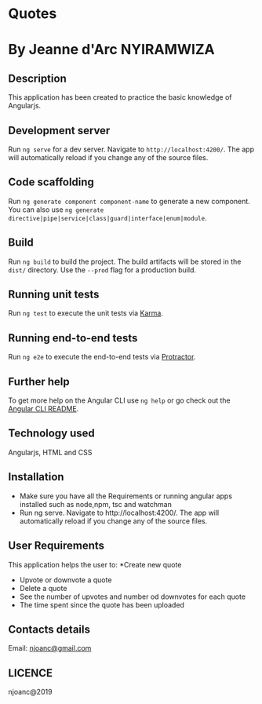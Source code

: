 

# Quotes

# By Jeanne d'Arc NYIRAMWIZA
## Description
 This application has been created to practice the basic knowledge of Angularjs.

## Development server

Run `ng serve` for a dev server. Navigate to `http://localhost:4200/`. The app will automatically reload if you change any of the source files.

## Code scaffolding

Run `ng generate component component-name` to generate a new component. You can also use `ng generate directive|pipe|service|class|guard|interface|enum|module`.

## Build

Run `ng build` to build the project. The build artifacts will be stored in the `dist/` directory. Use the `--prod` flag for a production build.

## Running unit tests

Run `ng test` to execute the unit tests via [Karma](https://karma-runner.github.io).

## Running end-to-end tests

Run `ng e2e` to execute the end-to-end tests via [Protractor](http://www.protractortest.org/).

## Further help

To get more help on the Angular CLI use `ng help` or go check out the [Angular CLI README](https://github.com/angular/angular-cli/blob/master/README.md).

## Technology used
Angularjs, HTML and CSS
## Installation
* Make sure you have all the Requirements or running angular apps installed such as node,npm, tsc and watchman
* Run ng serve. Navigate to http://localhost:4200/. The app will automatically reload if you change any of the source files.

## User Requirements
This application helps the user to:
*Create new quote
* Upvote or downvote a quote
* Delete a quote
* See the number of upvotes and number od downvotes for each quote
* The time spent since the quote has been uploaded

## Contacts details
Email: njoanc@gmail.com

## LICENCE
njoanc@2019
